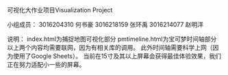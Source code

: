 可视化大作业项目Visualization Project

小组成员：
3016204310 何书豪
3016218159 张环禹
3016214077 赵明洋

说明：
index.html为捕捉地图可视化部分
pmtimeline.html为宝可梦时间轴部分
以上两个内容均需要联网，因为有相关库的调用。
此外时间轴需要科学上网（因为使用了Google Sheets）。
当前在15寸及其以上屏幕会获得最佳体验效果，我们正在努力适配小一些的屏幕。
